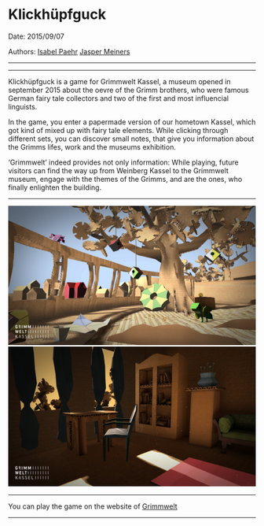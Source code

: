 # Klickhüpfguck

Date: 2015/09/07

Authors: [Isabel Paehr](http://www.isabelpaehr.de)
[Jasper Meiners](http://www.jaspermeiners.de)

---
---


Klickhüpfguck is a game for Grimmwelt Kassel, a museum opened in september 2015 about the oevre of the Grimm brothers, who were famous German fairy tale collectors and two of the first and most influencial linguists.

In the game, you enter a papermade version of our hometown Kassel, which got kind of mixed up with fairy tale elements. While clicking through different sets, you can discover small notes, that give you information about the Grimms lifes, work and the museums exhibition. 

‘Grimmwelt’ indeed provides not only information: While playing, future visitors can find the way up from Weinberg Kassel to the Grimmwelt museum, engage with the themes of the Grimms, and are the ones, who finally enlighten the building.

---

![](Grimmwelt01.jpg)
![](Grimmwelt02.jpg)

---
You can play the game on the website of [Grimmwelt](http://www.grimmwelt.de/grimmwelt-kassel/entdecken/)

---